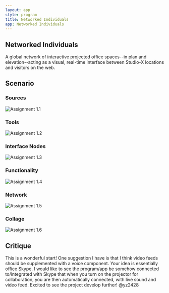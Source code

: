 ```yaml
---
layout: app
style: program
title: Networked Individuals
app: Networked Individuals
---
```

##	Networked Individuals

A global network of interactive projected office spaces--in plan and elevation--acting as a visual, real-time interface between Studio-X locations and visitors on the web. 

## Scenario

### Sources

![Assignment 1.1](https://raw.github.com/site2site/site2site.github.io/master/programs/networked-individuals/images/S2S-Assignment-1.png)

### Tools

![Assignment 1.2](https://raw.github.com/site2site/site2site.github.io/master/programs/networked-individuals/images/S2S-Assignment-2.png)

### Interface Nodes

![Assignment 1.3](https://raw.github.com/site2site/site2site.github.io/master/programs/networked-individuals/images/S2S-Assignment-3.png)

### Functionality

![Assignment 1.4](https://raw.github.com/site2site/site2site.github.io/master/programs/networked-individuals/images/S2S-Assignment-4.png)

### Network

![Assignment 1.5](https://raw.github.com/site2site/site2site.github.io/master/programs/networked-individuals/images/S2S-Assignment-5.png)

### Collage

![Assignment 1.6](https://raw.github.com/site2site/site2site.github.io/682b13f15bf0f62dd0d81d254b025c175425ac1d/programs/networked-individuals/images/S2S-Assignment-6.png)


## Critique

This is a wonderful start! One suggestion I have is that I think video feeds should be supplemented with a voice component. Your idea is essentially office Skype. I would like to see the program/app be somehow connected to/integrated with Skype that when you turn on the projector for collaboration, you are then automatically connected, with live sound and video feed. Excited to see the project develop further! @yz2428 

